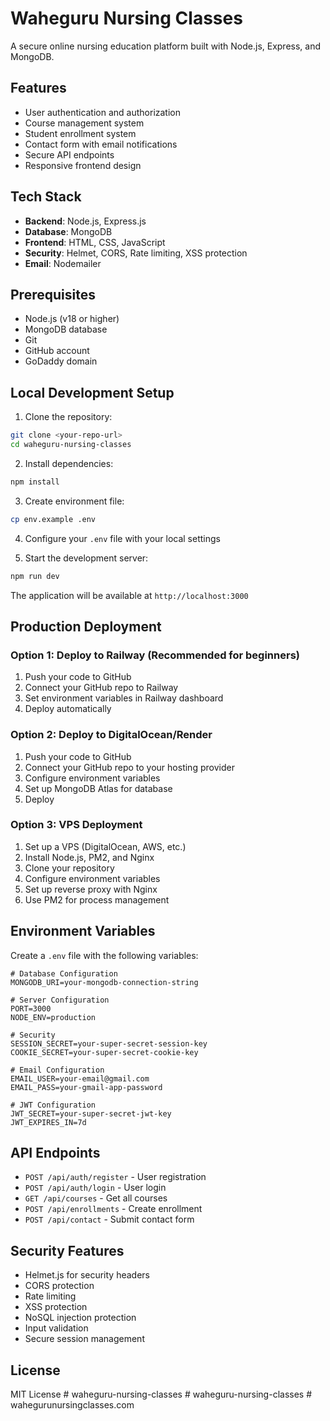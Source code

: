 # Waheguru Nursing Classes

A secure online nursing education platform built with Node.js, Express, and MongoDB.

## Features

- User authentication and authorization
- Course management system
- Student enrollment system
- Contact form with email notifications
- Secure API endpoints
- Responsive frontend design

## Tech Stack

- **Backend**: Node.js, Express.js
- **Database**: MongoDB
- **Frontend**: HTML, CSS, JavaScript
- **Security**: Helmet, CORS, Rate limiting, XSS protection
- **Email**: Nodemailer

## Prerequisites

- Node.js (v18 or higher)
- MongoDB database
- Git
- GitHub account
- GoDaddy domain

## Local Development Setup

1. Clone the repository:
```bash
git clone <your-repo-url>
cd waheguru-nursing-classes
```

2. Install dependencies:
```bash
npm install
```

3. Create environment file:
```bash
cp env.example .env
```

4. Configure your `.env` file with your local settings

5. Start the development server:
```bash
npm run dev
```

The application will be available at `http://localhost:3000`

## Production Deployment

### Option 1: Deploy to Railway (Recommended for beginners)

1. Push your code to GitHub
2. Connect your GitHub repo to Railway
3. Set environment variables in Railway dashboard
4. Deploy automatically

### Option 2: Deploy to DigitalOcean/Render

1. Push your code to GitHub
2. Connect your GitHub repo to your hosting provider
3. Configure environment variables
4. Set up MongoDB Atlas for database
5. Deploy

### Option 3: VPS Deployment

1. Set up a VPS (DigitalOcean, AWS, etc.)
2. Install Node.js, PM2, and Nginx
3. Clone your repository
4. Configure environment variables
5. Set up reverse proxy with Nginx
6. Use PM2 for process management

## Environment Variables

Create a `.env` file with the following variables:

```env
# Database Configuration
MONGODB_URI=your-mongodb-connection-string

# Server Configuration
PORT=3000
NODE_ENV=production

# Security
SESSION_SECRET=your-super-secret-session-key
COOKIE_SECRET=your-super-secret-cookie-key

# Email Configuration
EMAIL_USER=your-email@gmail.com
EMAIL_PASS=your-gmail-app-password

# JWT Configuration
JWT_SECRET=your-super-secret-jwt-key
JWT_EXPIRES_IN=7d
```

## API Endpoints

- `POST /api/auth/register` - User registration
- `POST /api/auth/login` - User login
- `GET /api/courses` - Get all courses
- `POST /api/enrollments` - Create enrollment
- `POST /api/contact` - Submit contact form

## Security Features

- Helmet.js for security headers
- CORS protection
- Rate limiting
- XSS protection
- NoSQL injection protection
- Input validation
- Secure session management

## License

MIT License #   w a h e g u r u - n u r s i n g - c l a s s e s  
 #   w a h e g u r u - n u r s i n g - c l a s s e s  
 #   w a h e g u r u n u r s i n g c l a s s e s . c o m  
 